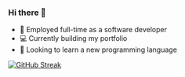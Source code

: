 ### Hi there 👋

- :office: Employed full-time as a software developer
- :computer: Currently building my portfolio
- :book: Looking to learn a new programming language
<!--
- 💬 Ask me about web technologies
- 📫 How to reach me: ...
- ⚡ Fun fact: ...
- 😄 Pronouns: He/Him
-->

[![GitHub Streak](https://streak-stats.demolab.com?user=meshu-dev&theme=dark&mode=weekly)](https://git.io/streak-stats)
